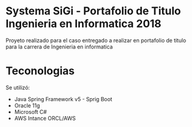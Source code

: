 # Systema SiGi - Portafolio de Titulo Ingenieria en Informatica 2018

Proyeto realizado para el caso entregado a realizar en portafolio de titulo para la carrera de Ingenieria en informatica 

# Teconologias
Se utilizó:
  - Java Spring Framework v5 - Sprig Boot
  - Oracle 11g
  - Microsoft C#
  - AWS Intance ORCL/AWS 
